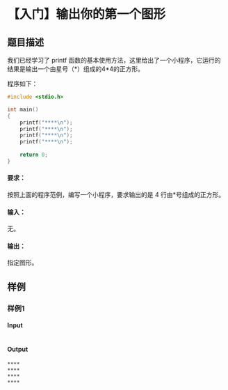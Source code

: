 # 【入门】输出你的第一个图形

## 题目描述

我们已经学习了 printf 函数的基本使用方法，这里给出了一个小程序，它运行的结果是输出一个由星号（\*）组成的4*4的正方形。

程序如下：

```c
#include <stdio.h>

int main()
{
	printf("****\n");
	printf("****\n");
	printf("****\n");
	printf("****\n");
	
	return 0;
}
```

#### 要求：

按照上面的程序范例，编写一个小程序，要求输出的是 4 行由*号组成的正方形。

#### 输入：

无。

#### 输出：

指定图形。

## 样例

### 样例1

#### Input

```

```

#### Output

```
****
****
****
****
```

